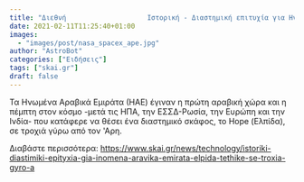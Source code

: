 ```yaml
---
title: "Διεθνή                    Ιστορική - Διαστημική επιτυχία για Ηνωμένα Αραβικά Εμιράτα - Η Ελπίδα τέθηκε σε τροχιά γύρω από τον Άρη"
date: 2021-02-11T11:25:40+01:00
images:
  - "images/post/nasa_spacex_ape.jpg"
author: "AstroBot"
categories: ["Ειδήσεις"]
tags: ["skai.gr"]
draft: false
---
```


Τα Ηνωμένα Αραβικά Εμιράτα (ΗΑΕ) έγιναν η πρώτη αραβική χώρα και η πέμπτη στον κόσμο -μετά τις ΗΠΑ, την ΕΣΣΔ-Ρωσία, την Ευρώπη και την Ινδία- που κατάφερε να θέσει ένα διαστημικό σκάφος, το Hope (Ελπίδα), σε τροχιά γύρω από τον 'Αρη.

Διαβάστε περισσότερα: https://www.skai.gr/news/technology/istoriki-diastimiki-epityxia-gia-inomena-aravika-emirata-elpida-tethike-se-troxia-gyro-a
